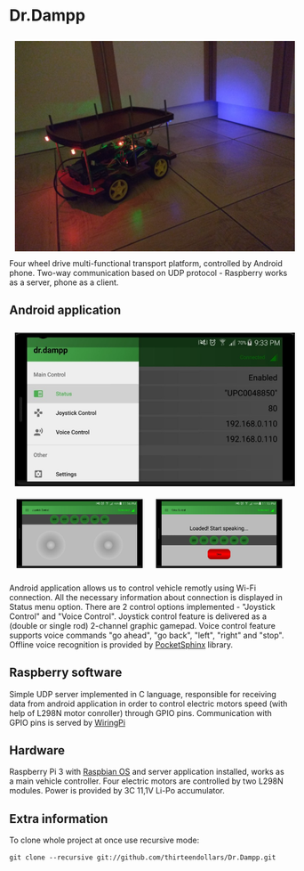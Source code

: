 # Dr.Dampp
<img src="imgs/vehicle.jpg" hspace="10" vspace="10" />
Four wheel drive multi-functional transport platform, controlled by Android phone.
Two-way communication based on UDP protocol - Raspberry works as a server, phone as a client.

## Android application
<img src="imgs/menu.jpg" hspace="10" vspace="10" />
<div align="middle" >
<img src="imgs/joys.jpg" width="45%" height="45%" hspace="10" vspace="10" />
<img src="imgs/voice.jpg" width="45%" height="45%" hspace="10" vspace="10" />
</div>

Android application allows us to control vehicle remotly using Wi-Fi connection. All the necessary information about connection is displayed in Status menu option. There are 2 control options implemented - "Joystick Control" and "Voice Control". Joystick control feature is delivered as a (double or single rod) 2-channel graphic gamepad. Voice control feature supports voice commands "go ahead", "go back", "left", "right" and "stop". Offline voice recognition is provided by [PocketSphinx](https://www.cmusphinx.github.io/) library. 

## Raspberry software
Simple UDP server implemented in C language, responsible for receiving data from android application in order to control electric motors speed (with help of L298N motor conroller) through GPIO pins. Communication with GPIO pins is served by [WiringPi](http://wiringpi.com/) 

## Hardware
Raspberry Pi 3 with [Raspbian OS](https://www.raspberrypi.org/downloads/raspbian/) and server application installed, works as a main vehicle controller. Four electric motors are controlled by two L298N modules. Power is provided by 3C 11,1V Li-Po accumulator.

## Extra information
To clone whole project at once use recursive mode:
```
git clone --recursive git://github.com/thirteendollars/Dr.Dampp.git
